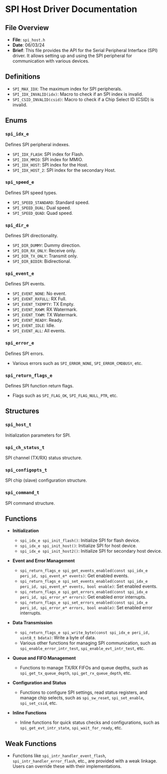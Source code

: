 # SPI Host Driver Documentation

## File Overview
- **File**: `spi_host.h`
- **Date**: 06/03/24
- **Brief**: This file provides the API for the Serial Peripheral Interface (SPI) driver. It allows setting up and using the SPI peripheral for communication with various devices.

## Definitions

- `SPI_MAX_IDX`: The maximum index for SPI peripherals.
- `SPI_IDX_INVALID(idx)`: Macro to check if an SPI index is invalid.
- `SPI_CSID_INVALID(csid)`: Macro to check if a Chip Select ID (CSID) is invalid.

## Enums

### `spi_idx_e`
Defines SPI peripheral indexes.
- `SPI_IDX_FLASH`: SPI index for Flash.
- `SPI_IDX_MMIO`: SPI index for MMIO.
- `SPI_IDX_HOST`: SPI index for the Host.
- `SPI_IDX_HOST_2`: SPI index for the secondary Host.

### `spi_speed_e`
Defines SPI speed types.
- `SPI_SPEED_STANDARD`: Standard speed.
- `SPI_SPEED_DUAL`: Dual speed.
- `SPI_SPEED_QUAD`: Quad speed.

### `spi_dir_e`
Defines SPI directionality.
- `SPI_DIR_DUMMY`: Dummy direction.
- `SPI_DIR_RX_ONLY`: Receive only.
- `SPI_DIR_TX_ONLY`: Transmit only.
- `SPI_DIR_BIDIR`: Bidirectional.

### `spi_event_e`
Defines SPI events.
- `SPI_EVENT_NONE`: No event.
- `SPI_EVENT_RXFULL`: RX Full.
- `SPI_EVENT_TXEMPTY`: TX Empty.
- `SPI_EVENT_RXWM`: RX Watermark.
- `SPI_EVENT_TXWM`: TX Watermark.
- `SPI_EVENT_READY`: Ready.
- `SPI_EVENT_IDLE`: Idle.
- `SPI_EVENT_ALL`: All events.

### `spi_error_e`
Defines SPI errors.
- Various errors such as `SPI_ERROR_NONE`, `SPI_ERROR_CMDBUSY`, etc.

### `spi_return_flags_e`
Defines SPI function return flags.
- Flags such as `SPI_FLAG_OK`, `SPI_FLAG_NULL_PTR`, etc.

## Structures

### `spi_host_t`
Initialization parameters for SPI.

### `spi_ch_status_t`
SPI channel (TX/RX) status structure.

### `spi_configopts_t`
SPI chip (slave) configuration structure.

### `spi_command_t`
SPI command structure.

## Functions

- **Initialization**
  - `spi_idx_e spi_init_flash()`: Initialize SPI for flash device.
  - `spi_idx_e spi_init_host()`: Initialize SPI for host device.
  - `spi_idx_e spi_init_host2()`: Initialize SPI for secondary host device.

- **Event and Error Management**
  - `spi_return_flags_e spi_get_events_enabled(const spi_idx_e peri_id, spi_event_e* events)`: Get enabled events.
  - `spi_return_flags_e spi_set_events_enabled(const spi_idx_e peri_id, spi_event_e* events, bool enable)`: Set enabled events.
  - `spi_return_flags_e spi_get_errors_enabled(const spi_idx_e peri_id, spi_error_e* errors)`: Get enabled error interrupts.
  - `spi_return_flags_e spi_set_errors_enabled(const spi_idx_e peri_id, spi_error_e* errors, bool enable)`: Set enabled error interrupts.

- **Data Transmission**
  - `spi_return_flags_e spi_write_byte(const spi_idx_e peri_id, uint8_t bdata)`: Write a byte of data.
  - Various other functions for managing SPI communication, such as `spi_enable_error_intr_test`, `spi_enable_evt_intr_test`, etc.

- **Queue and FIFO Management**
  - Functions to manage TX/RX FIFOs and queue depths, such as `spi_get_tx_queue_depth`, `spi_get_rx_queue_depth`, etc.

- **Configuration and Status**
  - Functions to configure SPI settings, read status registers, and manage chip selects, such as `spi_sw_reset`, `spi_set_enable`, `spi_set_csid`, etc.

- **Inline Functions**
  - Inline functions for quick status checks and configurations, such as `spi_get_evt_intr_state`, `spi_wait_for_ready`, etc.

## Weak Functions
- Functions like `spi_intr_handler_event_flash`, `spi_intr_handler_error_flash`, etc., are provided with a weak linkage. Users can override these with their implementations.